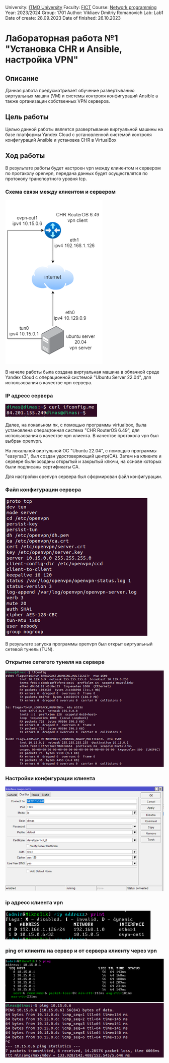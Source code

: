 University: [ITMO University](https://itmo.ru/ru/)
Faculty: [FICT](https://fict.itmo.ru)
Course: [Network programming](https://github.com/itmo-ict-faculty/network-programming)
Year: 2023/2024
Group: 1701
Author: Vikliaev Dmitriy Romanovich
Lab: Lab1
Date of create: 28.09.2023
Date of finished: 26.10.2023

# Лабораторная работа №1 "Установка CHR и Ansible, настройка VPN"

## Описание
Данная работа предусматривает обучение развертыванию виртуальных машин (VM) и системы контроля конфигураций Ansible а также организации собственных VPN серверов.

## Цель работы
Целью данной работы является развертывание виртуальной машины на базе платформы Yandex Cloud с установленной системой контроля конфигураций Ansible и установка CHR в VirtualBox

## Ход работы
В результате работы будет настроен vpn между клииентом и сервером по протаколу openvpn, передача данных будет осуществлятся по протоколу транспортного уровня tcp.

### Схема связи между клиентом и сервером
![sheme](https://github.com/DimaAnime/2023_2024-network_programming-1701-vikhliaev_d_r/blob/main/lab1/sheme.png)

В начеле работы была создана виртуальная машина в облачной среде Yandex Cloud с операционной системой "Ubuntu Server 22.04", для использования в качестве vpn сервера.
### IP адресс сервера
![ip_address_server](https://github.com/DimaAnime/2023_2024-network_programming-1701-vikhliaev_d_r/blob/main/lab1/foreign_ip_server.PNG)

Далее, на локальном пк, с помощью программы virtualbox, была установлена операцтонная система "CHR RouterOS 6.49", для  использования в качестве vpn клиента.
В качестве протокола vpn был выбран openvpn.

На локальной виртульной ОС "Ubuntu 22.04", с помощью программы "easyrsa3", был создан удостоверяющий центр(CA). Затем на клиенте и сервере были зозданы открытый и закрытый ключи, на основе которых были подписаны сертификаты CA.

Для настройки openvpn сервера был сформирован файл конфигурации.

### Файл конфигурации сервера
![server_conf](https://github.com/DimaAnime/2023_2024-network_programming-1701-vikhliaev_d_r/blob/main/lab1/server.conf.png)

В результате запуска программы openvpn был открыт виртуальный сетевой тунель (TUN). 

### Открытие сетегого тунеля на сервере
![ip_server](https://github.com/DimaAnime/2023_2024-network_programming-1701-vikhliaev_d_r/blob/main/lab1/ip%20server.PNG)

### Настройки конфигурации клиента
![Client_conf](https://github.com/DimaAnime/2023_2024-network_programming-1701-vikhliaev_d_r/blob/main/lab1/conf_client.PNG)

### ip адресс клиента vpn
![Client_ip](https://github.com/DimaAnime/2023_2024-network_programming-1701-vikhliaev_d_r/blob/main/lab1/client_ip.PNG)

### ping от клиента на сервер и от сервера клиенту через vpn
![ping_client](https://github.com/DimaAnime/2023_2024-network_programming-1701-vikhliaev_d_r/blob/main/lab1/ping.PNG)
![ping_server](https://github.com/DimaAnime/2023_2024-network_programming-1701-vikhliaev_d_r/blob/main/lab1/server_ping.PNG)


